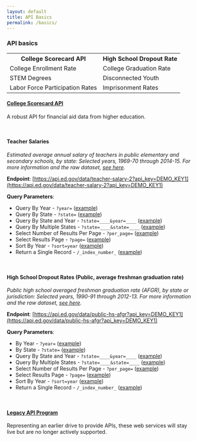 ```yaml
---
layout: default
title: API Basics
permalink: /basics/
---
```


### API basics


<table style="width:100%">
  <tr>
    <th>College Scorecard API</th>
    <th>High School Dropout Rate</th> 
  </tr>
  <tr>
    <td>College Enrollment Rate</td>
    <td>College Graduation Rate</td> 
  </tr>
  <tr>
    <td>STEM Degrees</td>
    <td>Disconnected Youth</td> 
  </tr>
  <tr>
    <td>Labor Force Participation Rates</td>
    <td>Imprisonment Rates</td> 
  </tr>
</table>

  
#### [College Scorecard API](https://collegescorecard.ed.gov/data/documentation/)  

A robust API for financial aid data from higher education.

<br>
  
#### Teacher Salaries 

_Estimated average annual salary of teachers in public elementary and secondary schools, by state: Selected years, 1969-70 through 2014-15. For more information and the raw dataset, [see here](https://nces.ed.gov/programs/digest/d15/tables/dt15_211.60.asp?current=yes)._

**Endpoint**: [https://api.ed.gov/data/teacher-salary-2?api_key=DEMO_KEY1](https://api.ed.gov/data/teacher-salary-2?api_key=DEMO_KEY1)

**Query Parameters**:    
* Query By Year - `?year=`  ([example](https://api.ed.gov/data/teacher-salary-2?api_key=DEMO_KEY1&year=1999-2000))   
* Query By State - `?state=`  ([example](https://api.ed.gov/data/teacher-salary-2?api_key=DEMO_KEY1&state=alaska))    
* Query By State and Year - `?state=____&year=____`  ([example](https://api.ed.gov/data/teacher-salary-2?api_key=DEMO_KEY1&state=alaska&year=1999-2000))  
* Query By Multiple States - `?state=____&state=____`  ([example](https://api.ed.gov/data/teacher-salary-2?api_key=DEMO_KEY1&state=alaska&state=arizona))   
* Select Number of Results Per Page - `?per_page=`  ([example](https://api.ed.gov/data/teacher-salary-2?api_key=DEMO_KEY1&per_page=30))    
* Select Results Page - `?page=`  ([example](https://api.ed.gov/data/teacher-salary-2?api_key=DEMO_KEY1&page=2))  
* Sort By Year - `?sort=year`  ([example](https://api.ed.gov/data/teacher-salary-2?api_key=DEMO_KEY1&sort=year))   
* Return a Single Record - `/_index_number_` ([example](https://api.ed.gov/data/teacher-salary-2/15?api_key=DEMO_KEY1))  

<br>


#### High School Dropout Rates (Public, average freshman graduation rate)

_Public high school averaged freshman graduation rate (AFGR), by state or jurisdiction: Selected years, 1990-91 through 2012-13. For more information and the raw dataset, [see here](https://nces.ed.gov/programs/digest/d15/tables/dt15_219.35.asp?current=yes)._ 

**Endpoint**: [https://api.ed.gov/data/public-hs-afgr?api_key=DEMO_KEY1](https://api.ed.gov/data/public-hs-afgr?api_key=DEMO_KEY1)  

**Query Parameters**:    
* By Year - `?year=`  ([example](https://api.ed.gov/data/public-hs-afgr?api_key=DEMO_KEY1&year=1999-2000))   
* By State - `?state=`  ([example](https://api.ed.gov/data/public-hs-afgr?api_key=DEMO_KEY1&state=alaska))    
* Query By State and Year - `?state=____&year=____`  ([example](https://api.ed.gov/data/public-hs-afgr?api_key=DEMO_KEY1&state=alaska&year=1999-2000))  
* Query By Multiple States - `?state=____&state=____`  ([example](https://api.ed.gov/data/public-hs-afgr?api_key=DEMO_KEY1&state=alaska&state=arizona))   
* Select Number of Results Per Page - `?per_page=`  ([example](https://api.ed.gov/data/public-hs-afgr?api_key=DEMO_KEY1&per_page=30))    
* Select Results Page - `?page=`  ([example](https://api.ed.gov/data/public-hs-afgr?api_key=DEMO_KEY1&page=2))  
* Sort By Year - `?sort=year`  ([example](https://api.ed.gov/data/public-hs-afgr?api_key=DEMO_KEY1&sort=year))   
* Return a Single Record - `/_index_number_` ([example](https://api.ed.gov/data/public-hs-afgr/15?api_key=DEMO_KEY1))  

<br>

  
#### [Legacy API Program](https://pages.18f.gov/ED-Developer-Hub/legacy/)

Representing an earlier drive to provide APIs, these web services will stay live but are no longer actively supported.  


